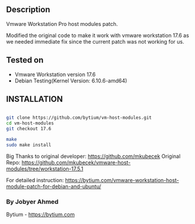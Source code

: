 
## Description

Vmware Workstation Pro host modules patch.

Modified the original code to make it work with vmware workstation 17.6 as we needed immediate fix since the current patch was not working for us.

## Tested on

- Vmware Workstation version 17.6
- Debian Testing(Kernel Version: 6.10.6-amd64)

## INSTALLATION
```bash

git clone https://github.com/bytium/vm-host-modules.git
cd vm-host-modules
git checkout 17.6

make
sudo make install
```


Big Thanks to original developer: https://github.com/mkubecek 
Original Repo: https://github.com/mkubecek/vmware-host-modules/tree/workstation-17.5.1


For detailed instruction: https://bytium.com/vmware-workstation-host-module-patch-for-debian-and-ubuntu/



### By Jobyer Ahmed
Bytium - https://bytium.com
